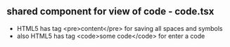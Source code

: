 ## shared component for view of code - code.tsx
- HTML5 has tag \<pre>content\</pre> for saving all spaces and symbols
- also HTML5 has tag \<code>some code\</code> for enter a code
